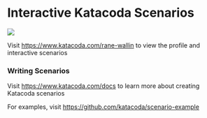 # Interactive Katacoda Scenarios

[![](http://shields.katacoda.com/katacoda/rane-wallin/count.svg)](https://www.katacoda.com/rane-wallin "Get your profile on Katacoda.com")

Visit https://www.katacoda.com/rane-wallin to view the profile and interactive scenarios

### Writing Scenarios
Visit https://www.katacoda.com/docs to learn more about creating Katacoda scenarios

For examples, visit https://github.com/katacoda/scenario-example
